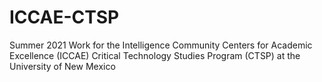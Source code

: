 # ICCAE-CTSP
Summer 2021 Work for the Intelligence Community Centers for Academic Excellence (ICCAE) Critical Technology Studies Program (CTSP) at the University of New Mexico

